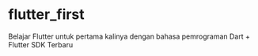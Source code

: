 # flutter_first
 Belajar Flutter untuk pertama kalinya dengan bahasa pemrograman Dart + Flutter SDK Terbaru
